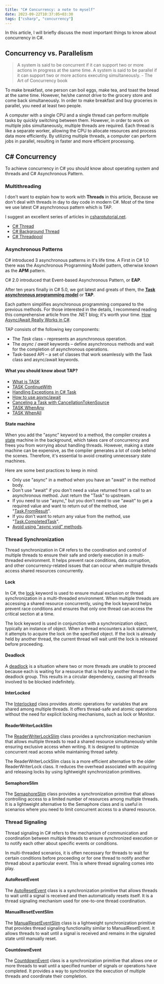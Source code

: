 ```yaml
---
title: "C# Concurrency: a note to myself"
date: 2023-09-22T10:37:05+03:30
tags: ["csharp", "concurrency"]
---
```


In this article, I will briefly discuss the most important things to know about concurrency in C#.

## Concurrency vs. Parallelism

> A system is said to be concurrent if it can support two or more actions in progress at the same time. A system is said to be parallel if it can support two or more actions executing simultaneously. - The Art of Concurrency book

To make breakfast, one person can boil eggs, make tea, and toast the bread at the same time. However, he/she cannot drive to the grocery store and come back simultaneously. In order to make breakfast and buy groceries in parallel, you need at least two people.

A computer with a single CPU and a single thread can perform multiple tasks by quickly switching between them. However, in order to work on multiple jobs simultaneously, multiple threads are required. Each thread is like a separate worker, allowing the CPU to allocate resources and process data more efficiently. By utilizing multiple threads, a computer can perform jobs in parallel, resulting in faster and more efficient processing.

## C# Concurrency

To achieve concurrency in C# you should know about operating system and threads and C# Asynchronous Pattern.

### Multithreading

I don't want to explain how to work with **Threads** in this article, Because we don't deal with threads in day to day code in modern C#. Most of the time we use latest C# asynchronous pattern which is TAP.

I suggest an excellent series of articles in [csharptutorial.net](https://www.csharptutorial.net/).

- [C# Thread](https://www.csharptutorial.net/csharp-concurrency/csharp-thread/)
- [C# Background Thread](https://www.csharptutorial.net/csharp-concurrency/csharp-background-thread/)
- [C# Threadpool](https://www.csharptutorial.net/csharp-concurrency/csharp-threadpool/)

### Asynchronous Patterns

C# introduced 3 asynchronous patterns in it's life time. A First in C# 1.0 there was the Asynchronous Programming Model pattern, otherwise known as the **APM** pattern.

C# 2.0 introduced that Event-based Asynchronous Pattern, or **EAP**.

After ten years finally in C# 5.0, we got latest and greats of them, the **[Task asynchronous programming model](https://learn.microsoft.com/en-us/dotnet/csharp/asynchronous-programming/task-asynchronous-programming-model)** or **TAP**.

Each pattern simplifies asynchronous programming compared to the previous methods. For those interested in the details, I recommend reading this comprehensive article from the .NET blog; it's worth your time. [How Async/Await Really Works in C#](https://devblogs.microsoft.com/dotnet/how-async-await-really-works/).

TAP consists of the following key components:

- The *Task* class – represents an asynchronous operation.
- The *async* / *await* keywords – define asynchronous methods and wait for the completion of asynchronous operations.
- Task-based API – a set of classes that work seamlessly with the Task class and async/await keywords.

#### What you should know about TAP?

- [What is TASK](https://www.csharptutorial.net/csharp-concurrency/csharp-task/)
- [TASK ContinueWith](https://www.csharptutorial.net/csharp-concurrency/csharp-continuewith/)
- [Handling Exceptions in C# Task](https://www.csharptutorial.net/csharp-concurrency/csharp-task-handle-exception/)
- [How to use async/await](https://www.csharptutorial.net/csharp-concurrency/csharp-async-await/)
- [Canceling a Task with CancellationTokenSource](https://www.csharptutorial.net/csharp-concurrency/csharp-cancellationtokensource/)
- [TASK WhenAny](https://www.csharptutorial.net/csharp-concurrency/csharp-whenany/)
- [TASK WhenAll](https://www.csharptutorial.net/csharp-concurrency/csharp-whenall/)

#### State machine

When you add the "async" keyword to a method, the compiler creates a [state](https://refactoring.guru/design-patterns/state) machine in the background, which takes care of concurrency and frees you from worrying about handling threads. However, making a state machine can be expensive, as the compiler generates a lot of code behind the scenes. Therefore, it's essential to avoid creating unnecessary state machines.

Here are some best practices to keep in mind:

- Only use "async" in a method when you have an "await" in the method body.
- Don't use "await" if you don't need a value returned from a call to an asynchronous method. Just return the "Task" to upstream.
- If you need to use "async," but you don't need to use "await" to get a required value and want to return out of the method, use "[Task.FromResult](https://stackoverflow.com/questions/19568280/what-is-the-use-for-task-fromresulttresult-in-c-sharp)".
- If you don't want to return any value from the method, use "[Task.CompletedTask](https://stackoverflow.com/questions/30493036/what-is-the-point-of-net-4-6s-task-completedtask)".
- [Avoid using "async void" methods](https://learn.microsoft.com/en-us/archive/msdn-magazine/2013/march/async-await-best-practices-in-asynchronous-programming#avoid-async-void).

### Thread Synchronization

Thread synchronization in C# refers to the coordination and control of multiple threads to ensure their safe and orderly execution in a multi-threaded environment. It helps prevent race conditions, data corruption, and other concurrency-related issues that can occur when multiple threads access shared resources concurrently.

#### Lock

In C#, the [lock](https://www.csharptutorial.net/csharp-concurrency/csharp-lock/) keyword is used to ensure mutual exclusion or thread synchronization in a multi-threaded environment. When multiple threads are accessing a shared resource concurrently, using the lock keyword helps prevent race conditions and ensures that only one thread can access the critical section at a time.

The lock keyword is used in conjunction with a synchronization object, typically an instance of object. When a thread encounters a lock statement, it attempts to acquire the lock on the specified object. If the lock is already held by another thread, the current thread will wait until the lock is released before proceeding.

#### Deadlock

A [deadlock](https://www.csharptutorial.net/csharp-concurrency/csharp-continuewith/) is a situation where two or more threads are unable to proceed because each is waiting for a resource that is held by another thread in the deadlock group. This results in a circular dependency, causing all threads involved to be blocked indefinitely.

#### InterLocked

The [Interlocked](https://www.csharptutorial.net/csharp-concurrency/c-interlocked/) class provides atomic operations for variables that are shared among multiple threads. It offers thread-safe and atomic operations without the need for explicit locking mechanisms, such as lock or Monitor.

#### ReaderWriterLockSlim

The [ReaderWriterLockSlim](https://www.csharptutorial.net/csharp-concurrency/csharp-readerwriterlockslim/) class provides a synchronization mechanism that allows multiple threads to read a shared resource simultaneously while ensuring exclusive access when writing. It is designed to optimize concurrent read access while maintaining thread safety.

The ReaderWriterLockSlim class is a more efficient alternative to the older ReaderWriterLock class. It reduces the overhead associated with acquiring and releasing locks by using lightweight synchronization primitives.

#### SemaphoreSlim

The [SemaphoreSlim](https://www.csharptutorial.net/csharp-concurrency/csharp-semaphoreslim/) class provides a synchronization primitive that allows controlling access to a limited number of resources among multiple threads. It is a lightweight alternative to the Semaphore class and is useful in scenarios where you need to limit concurrent access to a shared resource.

### Thread Signaling

Thread signaling in C# refers to the mechanism of communication and coordination between multiple threads to ensure synchronized execution or to notify each other about specific events or conditions.

In multi-threaded scenarios, it is often necessary for threads to wait for certain conditions before proceeding or for one thread to notify another thread about a particular event. This is where thread signaling comes into play.

#### AutoResetEvent

The [AutoResetEvent](https://www.csharptutorial.net/csharp-concurrency/csharp-autoresetevent/) class is a synchronization primitive that allows threads to wait until a signal is received and then automatically resets itself. It is a thread signaling mechanism used for one-to-one thread coordination.

#### ManualResetEventSlim

The [ManualResetEventSlim](https://www.csharptutorial.net/csharp-concurrency/csharp-manualreseteventslim/) class is a lightweight synchronization primitive that provides thread signaling functionality similar to ManualResetEvent. It allows threads to wait until a signal is received and remains in the signaled state until manually reset.

#### CountdownEvent

The [CountdownEvent](https://www.csharptutorial.net/csharp-concurrency/csharp-countdownevent/) class is a synchronization primitive that allows one or more threads to wait until a specified number of signals or operations have completed. It provides a way to synchronize the execution of multiple threads and coordinate their completion.
